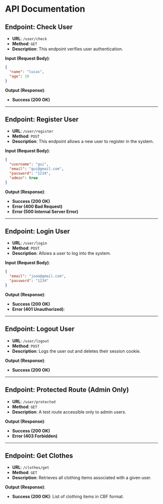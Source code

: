 # API Documentation

## Endpoint: Check User

- **URL**: `/user/check`
- **Method**: `GET`
- **Description**: This endpoint verifies user authentication.

**Input (Request Body)**:

```json
{
  "name": "lucas",
  "age": 19
}
```

**Output (Response)**:

- **Success (200 OK)**

---

## Endpoint: Register User

- **URL**: `/user/register`
- **Method**: `POST`
- **Description**: This endpoint allows a new user to register in the system.

**Input (Request Body)**:

```json
{
  "username": "gui",
  "email": "gui@gmail.com",
  "password": "1234",
  "admin": true
}
```

**Output (Response)**:

- **Success (200 OK)**
- **Error (400 Bad Request)**
- **Error (500 Internal Server Error)**

---

## Endpoint: Login User

- **URL**: `/user/login`
- **Method**: `POST`
- **Description**: Allows a user to log into the system.

**Input (Request Body)**:

```json
{
  "email": "joao@gmail.com",
  "password": "1234"
}
```

**Output (Response)**:

- **Success (200 OK)**
- **Error (401 Unauthorized)**:

---

## Endpoint: Logout User

- **URL**: `/user/logout`
- **Method**: `POST`
- **Description**: Logs the user out and deletes their session cookie.

**Output (Response)**:

- **Success (200 OK)**

---

## Endpoint: Protected Route (Admin Only)

- **URL**: `/user/protected`
- **Method**: `GET`
- **Description**: A test route accessible only to admin users.

**Output (Response)**:

- **Success (200 OK)**
- **Error (403 Forbidden)**

---

## Endpoint: Get Clothes

- **URL**: `/clothes/get`
- **Method**: `GET`
- **Description**: Retrieves all clothing items associated with a given user.

**Output (Response)**:

- **Success (200 OK)**:
  List of clothing items in CBF format.
